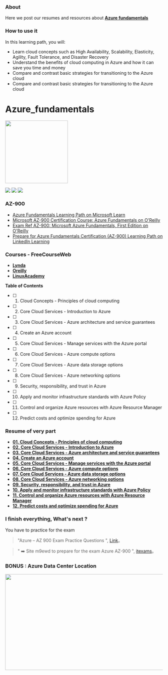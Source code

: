 ### About 
Here we post our resumes and resources about **[Azure fundamentals](https://docs.microsoft.com/en-us/learn/paths/azure-fundamentals/ "Azure fundamentals")**

### How to use it 
In this learning path, you will:

- Learn cloud concepts such as High Availability, Scalability, Elasticity, Agility, Fault Tolerance, and Disaster Recovery
- Understand the benefits of cloud computing in Azure and how it can save you time and money
- Compare and contrast basic strategies for transitioning to the Azure cloud
- Compare and contrast basic strategies for transitioning to the Azure cloud

# Azure_fundamentals

<img src="https://docs.microsoft.com/en-us/media/learn/certification/badges/microsoft-certified-fundamentals-badge.svg" width="200" height="200">

![](https://img.shields.io/github/stars/hamza-ezzahiry/azure_fundamentals.svg)
 ![](https://img.shields.io/github/forkshamza-ezzahiry/azure_fundamentals.svg)
![](https://img.shields.io/bower/v/editor.md.svg)


### AZ-900
-  [Azure Fundamentals Learning Path on Microsoft Learn](https://docs.microsoft.com/en-us/learn/paths/azure-fundamentals/index)
-  [Microsoft AZ-900 Certification Course: Azure Fundamentals on O'Reilly](https://learning.oreilly.com/videos/microsoft-az-900-certification/10009AZ900454545)
-  [Exam Ref AZ-900: Microsoft Azure Fundamentals, First Edition on O'Reilly](https://learning.oreilly.com/library/view/exam-ref-az-900/9780135732199/)
-  [Prepare for Azure Fundamentals Certification (AZ-900) Learning Path on LinkedIn Learning](https://www.linkedin.com/learning/paths/prepare-for-azure-fundamentals-certification-az-900)

### Courses - FreeCourseWeb
- **[Lynda](https://www.1377x.to/torrent/4020123/FreeCourseWeb-Lynda-Exam-Prep-Microsoft-Azure-Fundamentals-AZ-900/ "Lynda-Exam-Prep-Microsoft-Azure-Fundamentals-AZ-900")**
- **[Oreilly](https://www.1377x.to/torrent/3839616/FreeCourseWeb-Oreilly-Microsoft-AZ-900-Certification-Course-Azure-Fundamentals/ "Lynda-Exam-Prep-Microsoft-Azure-Fundamentals-AZ-900")**
- **[LinuxAcademy](https://www.1377x.to/torrent/3910842/FreeCourseWeb-LinuxAcademy-Microsoft-Azure-Fundamentals-AZ-900-Exam-Prep/ "Lynda-Exam-Prep-Microsoft-Azure-Fundamentals-AZ-900")**


**Table of Contents**

- [ ] 01. Cloud Concepts - Principles of cloud computing
- [ ] 02. Core Cloud Services - Introduction to Azure
- [ ] 03. Core Cloud Services - Azure architecture and service guarantees
- [ ] 04. Create an Azure account
- [ ] 05. Core Cloud Services - Manage services with the Azure portal
- [ ] 06. Core Cloud Services - Azure compute options
- [ ] 07. Core Cloud Services - Azure data storage options
- [ ] 08. Core Cloud Services - Azure networking options
- [ ] 09. Security, responsibility, and trust in Azure
- [ ] 10. Apply and monitor infrastructure standards with Azure Policy
- [ ] 11. Control and organize Azure resources with Azure Resource Manager
- [ ] 12. Predict costs and optimize spending for Azure

### Resume of very part
- **[01. Cloud Concepts - Principles of cloud computing](https://github.com/hamza-ezzahiry/azure_fundamentals/blob/master/01_Cloud_Concepts_Principles_of_cloud_computing.md)**
- **[02. Core Cloud Services - Introduction to Azure](https://github.com/hamza-ezzahiry/azure_fundamentals/blob/master/02_Core_Cloud_Services_Introduction_to_Azure.md)**
- **[03. Core Cloud Services - Azure architecture and service guarantees](https://github.com/hamza-ezzahiry/azure_fundamentals/blob/master/03_Core_Cloud_Services_Azure_architecture_and_service_guarantees.md)**
- **[04. Create an Azure account](https://github.com/hamza-ezzahiry/azure_fundamentals/blob/master/04_Create_an_Azure_account.md)**
- **[05. Core Cloud Services - Manage services with the Azure portal](https://github.com/hamza-ezzahiry/azure_fundamentals/blob/master/05_Core_Cloud_Services_Manage_services_with_the_Azure_portal.md)**
- **[06. Core Cloud Services - Azure compute options](https://github.com/hamza-ezzahiry/azure_fundamentals/blob/master/06_Core_Cloud_Services_Azure_compute_options.md)**
- **[07. Core Cloud Services - Azure data storage options](https://github.com/hamza-ezzahiry/azure_fundamentals/blob/master/07_Core_Cloud_Services_Azure_data_storage_options.md)**
- **[08. Core Cloud Services - Azure networking options](https://github.com/hamza-ezzahiry/azure_fundamentals/blob/master/08_Core_Cloud_Services_Azure_networking_options.md)**
- **[09. Security, responsibility, and trust in Azure](https://github.com/hamza-ezzahiry/azure_fundamentals/blob/master/09_Security_responsibility_and_trust_in_Azure.md)**
- **[10. Apply and monitor infrastructure standards with Azure Policy](https://github.com/hamza-ezzahiry/azure_fundamentals/blob/master/10_Apply_and_monitor_infrastructure_standards_with_Azure_Policy.md)**
- **[11. Control and organize Azure resources with Azure Resource Manager](https://github.com/hamza-ezzahiry/azure_fundamentals/blob/master/11_Control_and_organize_Azure_resources_with_Azure_Resource_Manager.md)**
- **[12. Predict costs and optimize spending for Azure](https://github.com/hamza-ezzahiry/azure_fundamentals/blob/master/12_Predict_costs_and_optimize_spending_for_Azure.md)**

### I finish everything, What's next ?

You have to practice for the exam 
                    
> "Azure – AZ 900 Exam Practice Questions ", [Link](https://www.youtube.com/watch?v=vhq4a3eDgOo&list=PLdqqOBmV4WseQr44hXtINfKMwEkSaleoh)。

> " ➡️ Site m9ewd to prepare for the exam Azure AZ-900 ", [itexams](https://www.itexams.com/exam/AZ-900)。


### BONUS : Azure Data Center Location

<img src="https://joranmarkx.files.wordpress.com/2014/09/2014-09-15_21h45_08.png" width="621" height="306">

